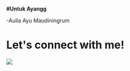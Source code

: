 

**#Untuk Ayangg**

-Aulia Ayu Maudiningrum


# Let's connect with me!
<p>
    <a href="https://instagram.com/tondy_666" target="_blank"><img src="https://img.shields.io/badge/Instagram-@wafarifki_-blue" /></a>
</p> 
